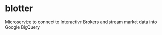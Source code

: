 # blotter
Microservice to connect to Interactive Brokers and stream market data into Google BigQuery
